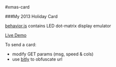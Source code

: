 #xmas-card

###My 2013 Holiday Card

[behavior.js](https://github.com/smeisburger/xmas-card/blob/master/xmas_card/static/js/behavior.js) contains LED dot-matrix display emulator

[Live Demo](http://ec2-54-241-25-157.us-west-1.compute.amazonaws.com:8000/?msg=demo&speed=80&cols=40)

To send a card:
- modify GET params (msg, speed & cols)
- use [bitly](https://bitly.com/) to obfuscate url